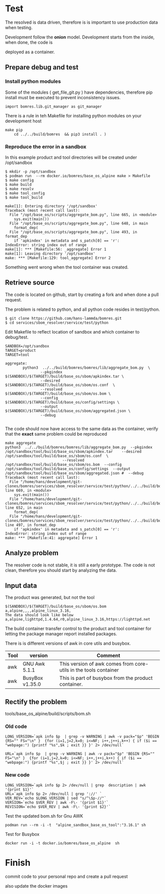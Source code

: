 

# Test 

The resolved is data driven, therefore is is important to use production data when testing. 

Development follow the **onion** model.  Development starts from the inside, when done, the code is 

deployed as a container. 



## Prepare debug and test 

### Install python modules 

Some of the modules ( get_file_git.py )  have dependencies, therefore pip install must be executed to prevent inconsistency issues. 

```
import bomres.lib.git_manager as git_manager
```

There is a rule in teh Makefile for installing python modules on your development host

```
make pip 
	cd ../../build/bomres  && pip3 install . )
```



### Reproduce the error in a sandbox 

In this example product and tool directories will be created under /opt/sandbox 

```
$ mkdir -p /opt/sandbox
$ podman run  --rm docker.io/bomres/base_os_alpine make > Makefile
$ make config 
$ make build 
$ make resolv 
$ make tool_config 
$ make tool_build
```

```
make[1]: Entering directory '/opt/sandbox'
Traceback (most recent call last):
  File "/opt/base_os/scripts/aggregate_bom.py", line 665, in <module>
    sys.exit(main())
  File "/opt/base_os/scripts/aggregate_bom.py", line 648, in main
    format_dep(
  File "/opt/base_os/scripts/aggregate_bom.py", line 493, in format_dep
    if 'apkindex' in metadata and s_patch[0] == 'r':
IndexError: string index out of range
make[1]: *** [Makefile:56: _aggregate] Error 1
make[1]: Leaving directory '/opt/sandbox'
make: *** [Makefile:129: tool_aggregate] Error 2

```

Something went wrong when the tool container was created. 



## Retrieve source 

The code is located on github, start by creating a fork and when done a pull request. 

The problem is related to python, and all python code resides in test/python. 

```
$ git clone https://github.com/hans-lammda/bomres.git
$ cd services/sbom_resolver/service/test/python

```

Edit Makefile to reflect location of sandbox and which container to debug/test. 



```
SANDBOX=/opt/sandbox
TARGET=product
TARGET=tool
```



```
aggregate:
        python3  ../../build/bomres/bomres/lib/aggregate_bom.py  \
                --pkgindex $(SANDBOX)/$(TARGET)/build/base_os/sbom/apkindex.tar \
                --desired $(SANDBOX)/$(TARGET)/build/base_os/sbom/os.conf  \
                --resolved $(SANDBOX)/$(TARGET)/build/base_os/sbom/os.bom \
                --config $(SANDBOX)/$(TARGET)/build/base_os/config/settings \
                --output $(SANDBOX)/$(TARGET)/build/base_os/sbom/aggregated.json \
                --debug


```



The code should now have access to the same data as the container, verify that the **exact** same problem could be reproduced 



```
make aggregate
python3  ../../build/bomres/bomres/lib/aggregate_bom.py  --pkgindex /opt/sandbox/tool/build/base_os/sbom/apkindex.tar    --desired /opt/sandbox/tool/build/base_os/sbom/os.conf  \
                          --resolved /opt/sandbox/tool/build/base_os/sbom/os.bom  --config /opt/sandbox/tool/build/base_os/config/settings  --output /opt/sandbox/tool/build/base_os/sbom/aggregated.json #  --debug
Traceback (most recent call last):
  File "/home/hans/development/git-clones/bomres/services/sbom_resolver/service/test/python/../../build/bomres/bomres/lib/aggregate_bom.py", line 669, in <module>
    sys.exit(main())
  File "/home/hans/development/git-clones/bomres/services/sbom_resolver/service/test/python/../../build/bomres/bomres/lib/aggregate_bom.py", line 652, in main
    format_dep(
  File "/home/hans/development/git-clones/bomres/services/sbom_resolver/service/test/python/../../build/bomres/bomres/lib/aggregate_bom.py", line 497, in format_dep
    if 'apkindex' in metadata and s_patch[0] == 'r':
IndexError: string index out of range
make: *** [Makefile:41: aggregate] Error 1

```



## Analyze problem 

The resolver code is not stable, it is still a early prototype. The code is not clean, therefore you should start by analyzing the data. 



## Input data 

The product was generated, but not the tool 

```
$(SANDBOX)/$(TARGET)/build/base_os/sbom/os.bom 
a,alpine,,,,alpine_linux_3.16,
The data should look like below 
a,alpine,lighttpd,1.4.64,r0,alpine_linux_3.16,https://lighttpd.net
```

The build container transfer control to the product and tool  container for 
letting the package manager report installed packages. 

There is is different versions of awk in core utils and busybox. 


| Tool | version         | Comment                                                      |
| ---- | --------------- | ------------------------------------------------------------ |
| awk  | GNU Awk 5.1.1   | This version of awk comes from core-utils in the tools container |
| awk  | BusyBox v1.35.0 | This is part of busybox from the product container.          |



## Rectify the problem 

tools/base_os_alpine/build/scripts/bom.sh

### Old code 

```
LONG_VERSION=`apk info $p  | grep -v WARNING | awk -v pack="$p" 'BEGIN {RS="" FS="\n" }  {for (i=1,j=2,k=0; i<=NF; i++,j++i,k++) { if ($i == "webpage:") {printf "%s",$k ; exit }} }' 2> /dev/null`

URL=`apk info $p  | grep -v WARNING | awk -v pack="$p" 'BEGIN {RS="" FS="\n" }  {for (i=1,j=2,k=0; i<=NF; i++,j++i,k++) { if ($i == "webpage:") {printf "%s",$j ; exit }} }' 2> /dev/null`
```





### New code 

```
LONG_VERSION=`apk info $p 2> /dev/null | grep  description | awk '{print $1}'`
URL=`apk info $p 2> /dev/null | grep '://' `
VER_REV=`echo $LONG_VERSION | sed "s/^\$p-//"`
VERSION=`echo $VER_REV | awk -F\- '{print $1}'`
REVISION=`echo $VER_REV | awk -F\- '{print $2}'`
```



Test the updated bom.sh for Gnu AWK 

```
podman run --rm -i -t  "alpine_sandbox_base_os_tool":"3.16.1" sh
```



Test for Busybox 

```
docker run -i -t docker.io/bomres/base_os_alpine  sh
```



# Finish 

commit code to your personal repo and create a pull request 

also update the docker images 

